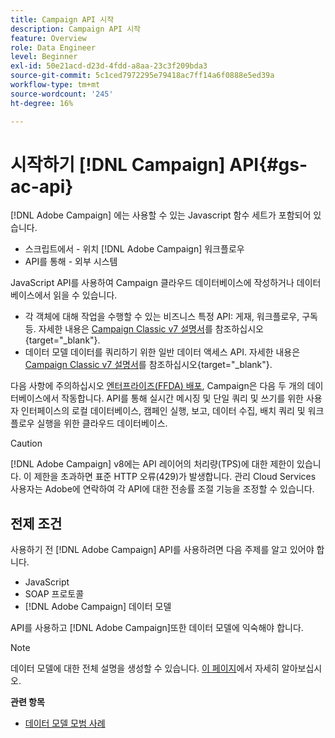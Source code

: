```yaml
---
title: Campaign API 시작
description: Campaign API 시작
feature: Overview
role: Data Engineer
level: Beginner
exl-id: 50e21acd-d23d-4fdd-a8aa-23c3f209bda3
source-git-commit: 5c1ced7972295e79418ac7ff14a6f0888e5ed39a
workflow-type: tm+mt
source-wordcount: '245'
ht-degree: 16%

---
```


# 시작하기 [!DNL Campaign] API{#gs-ac-api}

[!DNL Adobe Campaign] 에는 사용할 수 있는 Javascript 함수 세트가 포함되어 있습니다.

* 스크립트에서 - 위치 [!DNL Adobe Campaign] 워크플로우
* API를 통해 - 외부 시스템

JavaScript API를 사용하여 Campaign 클라우드 데이터베이스에 작성하거나 데이터베이스에서 읽을 수 있습니다.

* 각 객체에 대해 작업을 수행할 수 있는 비즈니스 특정 API: 게재, 워크플로우, 구독 등. 자세한 내용은 [Campaign Classic v7 설명서](https://experienceleague.adobe.com/docs/campaign-classic/using/configuring-campaign-classic/api/business-oriented-apis.html)를 참조하십시오{target=&quot;_blank&quot;}.
* 데이터 모델 데이터를 쿼리하기 위한 일반 데이터 액세스 API. 자세한 내용은 [Campaign Classic v7 설명서](https://experienceleague.adobe.com/docs/campaign-classic/using/configuring-campaign-classic/api/data-oriented-apis.html)를 참조하십시오{target=&quot;_blank&quot;}.

다음 사항에 주의하십시오 [엔터프라이즈(FFDA) 배포](../architecture/enterprise-deployment.md), Campaign은 다음 두 개의 데이터베이스에서 작동합니다. API를 통해 실시간 메시징 및 단일 쿼리 및 쓰기를 위한 사용자 인터페이스의 로컬 데이터베이스, 캠페인 실행, 보고, 데이터 수집, 배치 쿼리 및 워크플로우 실행을 위한 클라우드 데이터베이스.

>[!CAUTION]
>
>[!DNL Adobe Campaign] v8에는 API 레이어의 처리량(TPS)에 대한 제한이 있습니다. 이 제한을 초과하면 표준 HTTP 오류(429)가 발생합니다. 관리 Cloud Services 사용자는 Adobe에 연락하여 각 API에 대한 전송률 조절 기능을 조정할 수 있습니다.

## 전제 조건

사용하기 전 [!DNL Adobe Campaign] API를 사용하려면 다음 주제를 알고 있어야 합니다.

* JavaScript
* SOAP 프로토콜
* [!DNL Adobe Campaign] 데이터 모델

API를 사용하고 [!DNL Adobe Campaign]또한 데이터 모델에 익숙해야 합니다.

>[!NOTE]
>데이터 모델에 대한 전체 설명을 생성할 수 있습니다. [이 페이지](datamodel.md)에서 자세히 알아보십시오.


**관련 항목**

* [데이터 모델 모범 사례](datamodel-best-practices.md)
